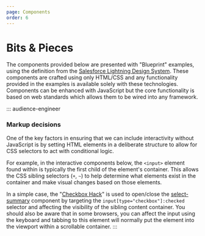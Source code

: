 ```yaml
---
page: Components
order: 6
---
```


# Bits & **Pieces**

The components provided below are presented with "Blueprint" examples, using the definition from the [Salesforce Lightning Design System](https://www.lightningdesignsystem.com/components/overview/). These components are crafted using only HTML/CSS and any functionality provided in the examples is available solely with these technologies. Components can be enhanced with JavaScript but the core functionality is based on web standards which allows them to be wired into any framework.

::: audience-engineer
### Markup decisions
One of the key factors in ensuring that we can include interactivity without JavaScript is by setting HTML elements in a deliberate structure to allow for CSS selectors to act with conditional logic.

For example, in the interactive components below, the `<input>` element found within is typically the first child of the element's container. This allows the CSS sibling selectors (`+`, `~`) to help determine what elements exist in the container and make visual changes based on those elements.

In a simple case, the "[Checkbox Hack](https://css-tricks.com/the-checkbox-hack/)" is used to open/close the [select-summary](#select-summary) component by targeting the `input[type="checkbox"]:checked` selector and affecting the visibility of the sibling content container. You should also be aware that in some browsers, you can affect the input using the keyboard and tabbing to this element will normally put the element into the viewport within a scrollable container. 
:::
